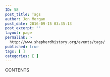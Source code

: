 ```yaml
---
ID: 58
post_title: Tags
author: Jon Morgan
post_date: 2016-09-15 03:35:13
post_excerpt: ""
layout: page
permalink: >
  http://www.shepherdhistory.org/events/tags/
published: true
tags: [ ]
categories: [ ]
---
```

CONTENTS